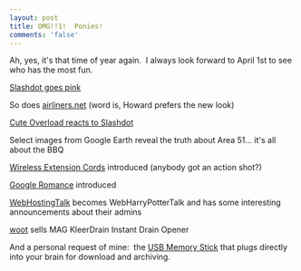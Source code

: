```yaml
---
layout: post
title: OMG!!1!  Ponies!
comments: 'false'
---
```

<p>Ah, yes, it's that time of year again.  I always look forward to April 1st to see who has the most fun.</p>
<p><a href="http://slashdot.org/article.pl?sid=06/03/31/1644225">Slashdot goes pink</a></p>
<p>So does <a href="http://www.airliners.net/">airliners.net</a> (word is, Howard prefers the new look) </p>
<p><a href="http://mfrost.typepad.com/cute_overload/2006/03/co_discovered_b.html">Cute Overload reacts to Slashdot</a> </p>
<p>Select images from Google Earth reveal the truth about Area 51... it's all about the BBQ</p>
<p><a href="http://www.thinkgeek.com/stuff/41/wec.shtml">Wireless Extension Cords</a> introduced (anybody got an action shot?)</p>
<p><a href="http://www.google.com/romance/tour.html">Google Romance</a> introduced</p>
<p><a href="http://www.webhostingtalk.com/">WebHostingTalk</a> becomes WebHarryPotterTalk and has some interesting announcements about their admins</p>
<p><a href="http://www.woot.com/">woot</a> sells MAG KleerDrain Instant Drain Opener</p>
<p>And a personal request of mine:  the <a href="http://www.iwantoneofthose.com/search.do?productCode=memsti&amp;CMP=EMC-MAR_OFF10">USB Memory Stick</a> that plugs directly into your brain for download and archiving.</p>
